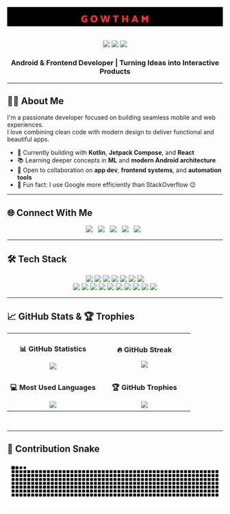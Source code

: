 <div align="center">
  <img src="assets/images/myName.png" alt="GOWTHAM" style="max-width: 100%; height: auto; margin-bottom: 20px;" />
  
  <p style="margin-top: 10px;">
    <img src="https://img.shields.io/badge/Android%20Dev-%2376FF03?style=for-the-badge&logo=android&logoColor=black"/>
    <img src="https://img.shields.io/badge/Frontend%20Dev-%2361DAFB?style=for-the-badge&logo=react&logoColor=black"/>
    <a href="https://gowthamchand.vercel.app/" target="_blank">
      <img src="https://img.shields.io/badge/Portfolio-Live-%23000000?style=for-the-badge&logo=firefox&logoColor=%23FF7139"/>
    </a>
  </p>
</div>



<h3 align="center">Android & Frontend Developer | Turning Ideas into Interactive Products</h3>

---

## 👨‍💻 About Me

I'm a passionate developer focused on building seamless mobile and web experiences.  
I love combining clean code with modern design to deliver functional and beautiful apps.

- 🚀 Currently building with **Kotlin**, **Jetpack Compose**, and **React**
- 📚 Learning deeper concepts in **ML** and **modern Android architecture**
- 🤝 Open to collaboration on **app dev**, **frontend systems**, and **automation tools**
- 🧩 Fun fact: I use Google more efficiently than StackOverflow 😉

---

## 🌐 Connect With Me

<p align="center">
  <a href="https://linkedin.com/in/gplgowthamchand"><img src="https://img.shields.io/badge/LinkedIn-d5d5d5?style=for-the-badge&logo=linkedin&logoColor=0A0209"></a> &nbsp;
  <a href="mailto:gpl.gowthamchand@gmail.com"><img src="https://img.shields.io/badge/Gmail-d5d5d5?style=for-the-badge&logo=gmail&logoColor=0A0209"></a> &nbsp;
  <a href="https://instagram.com/_.gowthammmmm"><img src="https://img.shields.io/badge/Instagram-d5d5d5?style=for-the-badge&logo=instagram&logoColor=0A0209"></a> &nbsp;
  <a href="https://discordapp.com/users/_.gowthammm"><img src="https://img.shields.io/badge/Discord-d5d5d5?style=for-the-badge&logo=discord&logoColor=0A0209"></a> &nbsp;
  <a href="https://www.reddit.com/user/gowtham512/"><img src="https://img.shields.io/badge/Reddit-d5d5d5?style=for-the-badge&logo=reddit&logoColor=0A0209"></a> &nbsp;
</p>

---

## 🛠️ Tech Stack

<p align="center">
  <!-- Languages -->
  <img src="https://img.shields.io/badge/Kotlin-%237F52FF.svg?style=for-the-badge&logo=kotlin&logoColor=white"/>
  <img src="https://img.shields.io/badge/C-%23A8B9CC.svg?style=for-the-badge&logo=c&logoColor=white"/>
  <img src="https://img.shields.io/badge/Python-3670A0.svg?style=for-the-badge&logo=python&logoColor=ffdd54"/>
  <img src="https://img.shields.io/badge/JavaScript-%23323330.svg?style=for-the-badge&logo=javascript&logoColor=%23F7DF1E"/>
  <img src="https://img.shields.io/badge/TypeScript-%23007ACC.svg?style=for-the-badge&logo=typescript&logoColor=white"/>
  <img src="https://img.shields.io/badge/HTML5-%23E34F26.svg?style=for-the-badge&logo=html5&logoColor=white"/>
  <img src="https://img.shields.io/badge/CSS3-%231572B6.svg?style=for-the-badge&logo=css3&logoColor=white"/>
  <br/>
  <!-- Tools -->
  <img src="https://img.shields.io/badge/Jetpack%20Compose-%23007ACC.svg?style=for-the-badge&logo=jetpack-compose&logoColor=white"/>
  <img src="https://img.shields.io/badge/React-%2361DAFB.svg?style=for-the-badge&logo=react&logoColor=black"/>
  <img src="https://img.shields.io/badge/Android%20Studio-3DDC84?style=for-the-badge&logo=android-studio&logoColor=white"/>
  <img src="https://img.shields.io/badge/Supabase-3ECF8E?style=for-the-badge&logo=supabase&logoColor=white"/>
  <img src="https://img.shields.io/badge/Linux-FCC624?style=for-the-badge&logo=linux&logoColor=black"/>
  <img src="https://img.shields.io/badge/Numpy-%23013243.svg?style=for-the-badge&logo=numpy&logoColor=white"/>
  <img src="https://img.shields.io/badge/Pandas-%23150458.svg?style=for-the-badge&logo=pandas&logoColor=white"/>
  <img src="https://img.shields.io/badge/MySQL-4479A1.svg?style=for-the-badge&logo=mysql&logoColor=white"/>
  <img src="https://img.shields.io/badge/Postman-FF6C37?style=for-the-badge&logo=postman&logoColor=white"/>
  <img src="https://img.shields.io/badge/Git-%23F05033.svg?style=for-the-badge&logo=git&logoColor=white"/>
</p>

---

## 📈 GitHub Stats & 🏆 Trophies

<table>
<tr>
<td width="50%" align="center">

### 📊 GitHub Statistics
<img src="https://github-readme-stats.vercel.app/api?username=gpl-gowthamchand&theme=tokyonight&hide_border=true&show_icons=true&count_private=true" />

</td>
<td width="50%" align="center">

### 🔥 GitHub Streak
<img src="https://github-readme-streak-stats.herokuapp.com?user=gpl-gowthamchand&theme=tokyonight&hide_border=true" />

</td>
</tr>
<tr>
<td width="50%" align="center">

### 💻 Most Used Languages
<img src="https://github-readme-stats.vercel.app/api/top-langs/?username=gpl-gowthamchand&layout=compact&theme=tokyonight&hide_border=true&langs_count=6" />

</td>
<td width="50%" align="center">

### 🏆 GitHub Trophies
<img src="https://github-profile-trophy.vercel.app/?username=gpl-gowthamchand&theme=onedark&no-frame=true&no-bg=true&title=Stars,Followers,Repositories,Commits,PullRequest,Issues&margin-w=5&row=2&column=3" />

</td>
</tr>
</table>

<br/>


---

<!-- ## 🔝 Top Contributed Repo

<p align="center">
  <img src="https://github-contributor-stats.vercel.app/api?username=gpl-gowthamchand&limit=5&theme=dark&combine_all_yearly_contributions=true"/>
</p> -->

## 🐍 Contribution Snake

<p align="center">
  <img src="https://raw.githubusercontent.com/gpl-gowthamchand/gpl-gowthamchand/output/github-contribution-grid-snake-dark.svg" alt="Snake animation" />
</p>

<!-- Alternative dark snake using direct service -->
<!-- <p align="center">
  <img src="https://raw.githubusercontent.com/gpl-gowthamchand/gpl-gowthamchand/output/github-contribution-grid-snake-dark.svg" alt="Snake animation" />
</p> -->


